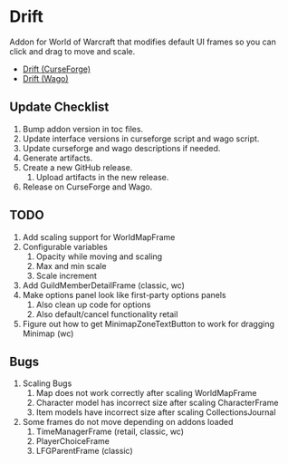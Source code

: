 # Drift
Addon for World of Warcraft that modifies default UI frames so you can click and drag to move and scale.

* [Drift (CurseForge)](https://www.curseforge.com/wow/addons/drift)
* [Drift (Wago)](https://addons.wago.io/addons/drift)

## Update Checklist
1. Bump addon version in toc files.
1. Update interface versions in curseforge script and wago script.
1. Update curseforge and wago descriptions if needed.
1. Generate artifacts.
1. Create a new GitHub release.
   1. Upload artifacts in the new release.
1. Release on CurseForge and Wago.

## TODO
1. Add scaling support for WorldMapFrame
1. Configurable variables
   1. Opacity while moving and scaling
   1. Max and min scale
   1. Scale increment
1. Add GuildMemberDetailFrame (classic, wc)
1. Make options panel look like first-party options panels
   1. Also clean up code for options
   1. Also default/cancel functionality retail
1. Figure out how to get MinimapZoneTextButton to work for dragging Minimap (wc)

## Bugs
1. Scaling Bugs
   1. Map does not work correctly after scaling WorldMapFrame
   1. Character model has incorrect size after scaling CharacterFrame
   1. Item models have incorrect size after scaling CollectionsJournal
1. Some frames do not move depending on addons loaded
   1. TimeManagerFrame (retail, classic, wc)
   1. PlayerChoiceFrame
   1. LFGParentFrame (classic)
